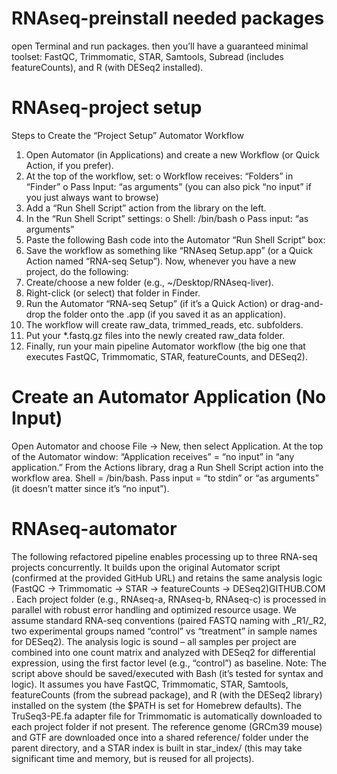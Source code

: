 # RNAseq-preinstall needed packages
open Terminal and run packages. then you’ll have a guaranteed minimal toolset: FastQC, Trimmomatic, STAR, Samtools, Subread (includes featureCounts), and R (with DESeq2 installed).

# RNAseq-project setup
Steps to Create the “Project Setup” Automator Workflow
1.	Open Automator (in Applications) and create a new Workflow (or Quick Action, if you prefer).
2.	At the top of the workflow, set:
o	Workflow receives: “Folders” in “Finder”
o	Pass Input: “as arguments” (you can also pick “no input” if you just always want to browse)
3.	Add a “Run Shell Script” action from the library on the left.
4.	In the “Run Shell Script” settings:
o	Shell: /bin/bash
o	Pass input: “as arguments”
5.	Paste the following Bash code into the Automator “Run Shell Script” box:
6.	Save the workflow as something like “RNAseq Setup.app” (or a Quick Action named “RNA-seq Setup”).
Now, whenever you have a new project, do the following:
1.	Create/choose a new folder (e.g., ~/Desktop/RNAseq-liver).
2.	Right-click (or select) that folder in Finder.
3.	Run the Automator “RNA-seq Setup” (if it’s a Quick Action) or drag-and-drop the folder onto the .app (if you saved it as an application).
4.	The workflow will create raw_data, trimmed_reads, etc. subfolders.
5.	Put your *.fastq.gz files into the newly created raw_data folder.
6.	Finally, run your main pipeline Automator workflow (the big one that executes FastQC, Trimmomatic, STAR, featureCounts, and DESeq2).


# Create an Automator Application (No Input)
Open Automator and choose File → New, then select Application.
 At the top of the Automator window:
“Application receives” = “no input” in “any application.”
From the Actions library, drag a Run Shell Script action into the workflow area.
Shell = /bin/bash.
Pass input = “to stdin” or “as arguments” (it doesn’t matter since it’s “no input”).

# RNAseq-automator 
The following refactored pipeline enables processing up to three RNA-seq projects concurrently. It builds upon the original Automator script (confirmed at the provided GitHub URL) and retains the same analysis logic (FastQC → Trimmomatic → STAR → featureCounts → DESeq2)​
GITHUB.COM
. Each project folder (e.g., RNAseq-a, RNAseq-b, RNAseq-c) is processed in parallel with robust error handling and optimized resource usage. We assume standard RNA-seq conventions (paired FASTQ naming with _R1/_R2, two experimental groups named “control” vs “treatment” in sample names for DESeq2). The analysis logic is sound – all samples per project are combined into one count matrix and analyzed with DESeq2 for differential expression, using the first factor level (e.g., “control”) as baseline.
Note: The script above should be saved/executed with Bash (it’s tested for syntax and logic). It assumes you have FastQC, Trimmomatic, STAR, Samtools, featureCounts (from the subread package), and R (with the DESeq2 library) installed on the system (the $PATH is set for Homebrew defaults). The TruSeq3-PE.fa adapter file for Trimmomatic is automatically downloaded to each project folder if not present. The reference genome (GRCm39 mouse) and GTF are downloaded once into a shared reference/ folder under the parent directory, and a STAR index is built in star_index/ (this may take significant time and memory, but is reused for all projects).
